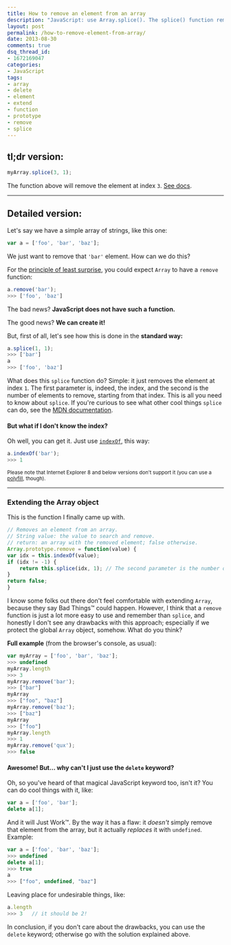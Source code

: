 ```yaml
---
title: How to remove an element from an array
description: "JavaScript: use Array.splice(). The splice() function removes items from an array, and returns the removed items."
layout: post
permalink: /how-to-remove-element-from-array/
date: 2013-08-30
comments: true
dsq_thread_id:
- 1672169047
categories:
- JavaScript
tags:
- array
- delete
- element
- extend
- function
- prototype
- remove
- splice
---
```


## tl;dr version:

``` javascript
myArray.splice(3, 1);
```

The function above will remove the element at index <code>3</code>. <a href="https://developer.mozilla.org/en-US/docs/Web/JavaScript/Reference/Global_Objects/Array/splice" title="Go to MDN" target="_blank">See docs</a>.

---

## Detailed version:

Let's say we have a simple array of strings, like this one:

``` javascript
var a = ['foo', 'bar', 'baz'];
```

We just want to remove that <code>'bar'</code> element. How can we do this?

For the <a href="https://en.wikipedia.org/wiki/Principle_of_least_astonishment" title="Go to Wikipedia" target="_blank" rel="nofollow">principle of least surprise</a>, you could expect <code>Array</code> to have a <code>remove</code> function:

``` javascript
a.remove('bar');
>>> ['foo', 'baz']
```

The bad news? <strong>JavaScript does not have such a function.</strong>

The good news? <strong>We can create it!</strong>

But, first of all, let's see how this is done in the <strong>standard way:</strong>

``` javascript
a.splice(1, 1);
>>> ['bar']
a
>>> ['foo', 'baz']
```

What does this <code>splice</code> function do? Simple: it just removes the element at index <code>1</code>. The first parameter is, indeed, the index, and the second is the number of elements to remove, starting from that index. This is all you need to know about <code>splice</code>. If you're curious to see what other cool things <code>splice</code> can do, see the <a href="https://developer.mozilla.org/en-US/docs/Web/JavaScript/Reference/Global_Objects/Array/splice" target="_blank">MDN documentation</a>.

#### But what if I don't know the index?

Oh well, you can get it. Just use <code><a href="https://developer.mozilla.org/en-US/docs/Web/JavaScript/Reference/Global_Objects/Array/indexOf" target="_blank">indexOf</a></code>, this way:

``` javascript
a.indexOf('bar');
>>> 1
```

<small>Please note that Internet Explorer 8 and below versions don't support it (you can use a <a href="https://gist.github.com/atk/1034425" target="_blank" title="An indexOf polyfill on GitHub" rel="nofollow">polyfill</a>, though).</small>

---

### Extending the Array object

This is the function I finally came up with.

``` javascript
// Removes an element from an array.
// String value: the value to search and remove.
// return: an array with the removed element; false otherwise.
Array.prototype.remove = function(value) {
var idx = this.indexOf(value);
if (idx != -1) {
    return this.splice(idx, 1); // The second parameter is the number of elements to remove.
}
return false;
}
```

I know some folks out there don't feel comfortable with extending <code>Array</code>, because they say Bad Things&trade; could happen. However, I think that a <code>remove</code> function is just a lot more easy to use and remember than <code>splice</code>, and honestly I don't see any drawbacks with this approach; especially if we protect the global <code>Array</code> object, somehow. What do you think?

<strong>Full example</strong> (from the browser's console, as usual):

``` javascript
var myArray = ['foo', 'bar', 'baz'];
>>> undefined
myArray.length
>>> 3
myArray.remove('bar');
>>> ["bar"]
myArray
>>> ["foo", "baz"]
myArray.remove('baz');
>>> ["baz"]
myArray
>>> ["foo"]
myArray.length
>>> 1
myArray.remove('qux');
>>> false
```

#### Awesome! But&#8230; why can't I just use the <code>delete</code> keyword?

Oh, so you've heard of that magical JavaScript keyword too, isn't it? You can do cool things with it, like:

``` javascript
var a = ['foo', 'bar'];
delete a[1];
```

And it will Just Work&trade;. By the way it has a flaw: it <em>doesn't</em> simply remove that element from the array, but it actually <em>replaces</em> it with <code>undefined</code>. Example:

``` javascript
var a = ['foo', 'bar', 'baz'];
>>> undefined
delete a[1];
>>> true
a
>>> ["foo", undefined, "baz"]
```

Leaving place for undesirable things, like:

``` javascript
a.length
>>> 3   // it should be 2!
```

In conclusion, if you don't care about the drawbacks, you can use the <code>delete</code> keyword; otherwise go with the solution explained above.
